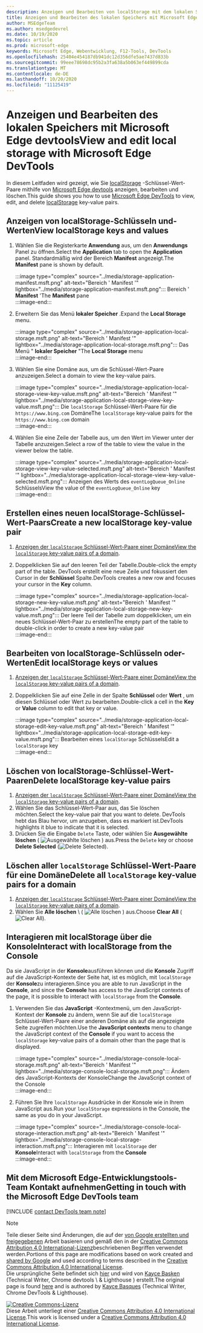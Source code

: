 ```yaml
---
description: Anzeigen und Bearbeiten von localStorage mit dem lokalen Speicherbereich und der Konsole
title: Anzeigen und Bearbeiten des lokalen Speichers mit Microsoft Edge devtools
author: MSEdgeTeam
ms.author: msedgedevrel
ms.date: 10/19/2020
ms.topic: article
ms.prod: microsoft-edge
keywords: Microsoft Edge, Webentwicklung, F12-Tools, DevTools
ms.openlocfilehash: 25404e454187db941dc12d356dfe5ae7437d833b
ms.sourcegitcommit: 99eee78698dc95b2a3fa638a5b063ef449899cda
ms.translationtype: MT
ms.contentlocale: de-DE
ms.lasthandoff: 10/20/2020
ms.locfileid: "11125419"
---
```

<!-- Copyright Kayce Basques 

   Licensed under the Apache License, Version 2.0 (the "License");
   you may not use this file except in compliance with the License.
   You may obtain a copy of the License at

       https://www.apache.org/licenses/LICENSE-2.0

   Unless required by applicable law or agreed to in writing, software
   distributed under the License is distributed on an "AS IS" BASIS,
   WITHOUT WARRANTIES OR CONDITIONS OF ANY KIND, either express or implied.
   See the License for the specific language governing permissions and
   limitations under the License.  -->  

# <span data-ttu-id="e6cf2-104">Anzeigen und Bearbeiten des lokalen Speichers mit Microsoft Edge devtools</span><span class="sxs-lookup"><span data-stu-id="e6cf2-104">View and edit local storage with Microsoft Edge DevTools</span></span>  

<span data-ttu-id="e6cf2-105">In diesem Leitfaden wird gezeigt, wie Sie [localStorage][MDNWindowsLocalStorage] -Schlüssel-Wert-Paare mithilfe von [Microsoft Edge devtools][MicrosoftEdgeDevTools] anzeigen, bearbeiten und löschen.</span><span class="sxs-lookup"><span data-stu-id="e6cf2-105">This guide shows you how to use [Microsoft Edge DevTools][MicrosoftEdgeDevTools] to view, edit, and delete [localStorage][MDNWindowsLocalStorage] key-value pairs.</span></span>  

## <span data-ttu-id="e6cf2-106">Anzeigen von localStorage-Schlüsseln und-Werten</span><span class="sxs-lookup"><span data-stu-id="e6cf2-106">View localStorage keys and values</span></span>  

1.  <span data-ttu-id="e6cf2-107">Wählen Sie die Registerkarte **Anwendung** aus, um den **Anwendungs** Panel zu öffnen.</span><span class="sxs-lookup"><span data-stu-id="e6cf2-107">Select the **Application** tab to open the **Application** panel.</span></span>  <span data-ttu-id="e6cf2-108">Standardmäßig wird der Bereich **Manifest** angezeigt.</span><span class="sxs-lookup"><span data-stu-id="e6cf2-108">The **Manifest** pane is shown by default.</span></span>  
    
    :::image type="complex" source="../media/storage-application-manifest.msft.png" alt-text="Bereich ' Manifest '" lightbox="../media/storage-application-manifest.msft.png":::
       <span data-ttu-id="e6cf2-110">Bereich ' **Manifest** '</span><span class="sxs-lookup"><span data-stu-id="e6cf2-110">The **Manifest** pane</span></span>  
    :::image-end:::  
    
1.  <span data-ttu-id="e6cf2-111">Erweitern Sie das Menü **lokaler Speicher** .</span><span class="sxs-lookup"><span data-stu-id="e6cf2-111">Expand the **Local Storage** menu.</span></span>  
    
    :::image type="complex" source="../media/storage-application-local-storage.msft.png" alt-text="Bereich ' Manifest '" lightbox="../media/storage-application-local-storage.msft.png":::
       <span data-ttu-id="e6cf2-113">Das Menü " **lokaler Speicher** "</span><span class="sxs-lookup"><span data-stu-id="e6cf2-113">The **Local Storage** menu</span></span>  
    :::image-end:::  
    
1.  <span data-ttu-id="e6cf2-114">Wählen Sie eine Domäne aus, um die Schlüssel-Wert-Paare anzuzeigen.</span><span class="sxs-lookup"><span data-stu-id="e6cf2-114">Select a domain to view the key-value pairs.</span></span>  
    
    :::image type="complex" source="../media/storage-application-local-storage-view-key-value.msft.png" alt-text="Bereich ' Manifest '" lightbox="../media/storage-application-local-storage-view-key-value.msft.png":::
       <span data-ttu-id="e6cf2-116">Die `localStorage` Schlüssel-Wert-Paare für die `https://www.bing.com` Domäne</span><span class="sxs-lookup"><span data-stu-id="e6cf2-116">The `localStorage` key-value pairs for the `https://www.bing.com` domain</span></span>  
    :::image-end:::  
    
1.  <span data-ttu-id="e6cf2-117">Wählen Sie eine Zeile der Tabelle aus, um den Wert im Viewer unter der Tabelle anzuzeigen.</span><span class="sxs-lookup"><span data-stu-id="e6cf2-117">Select a row of the table to view the value in the viewer below the table.</span></span>  
    
    :::image type="complex" source="../media/storage-application-local-storage-view-key-value-selected.msft.png" alt-text="Bereich ' Manifest '" lightbox="../media/storage-application-local-storage-view-key-value-selected.msft.png":::
       <span data-ttu-id="e6cf2-119">Anzeigen des Werts des `eventLogQueue_Online` Schlüssels</span><span class="sxs-lookup"><span data-stu-id="e6cf2-119">View the value of the `eventLogQueue_Online` key</span></span>  
    :::image-end:::  
    
## <span data-ttu-id="e6cf2-120">Erstellen eines neuen localStorage-Schlüssel-Wert-Paars</span><span class="sxs-lookup"><span data-stu-id="e6cf2-120">Create a new localStorage key-value pair</span></span>  

1.  <span data-ttu-id="e6cf2-121">[Anzeigen der `localStorage` Schlüssel-Wert-Paare einer Domäne](#view-localstorage-keys-and-values)</span><span class="sxs-lookup"><span data-stu-id="e6cf2-121">[View the `localStorage` key-value pairs of a domain](#view-localstorage-keys-and-values).</span></span>  
1.  <span data-ttu-id="e6cf2-122">Doppelklicken Sie auf den leeren Teil der Tabelle.</span><span class="sxs-lookup"><span data-stu-id="e6cf2-122">Double-click the empty part of the table.</span></span>  <span data-ttu-id="e6cf2-123">DevTools erstellt eine neue Zeile und fokussiert den Cursor in der **Schlüssel** Spalte.</span><span class="sxs-lookup"><span data-stu-id="e6cf2-123">DevTools creates a new row and focuses your cursor in the **Key** column.</span></span>  
    
    :::image type="complex" source="../media/storage-application-local-storage-new-key-value.msft.png" alt-text="Bereich ' Manifest '" lightbox="../media/storage-application-local-storage-new-key-value.msft.png":::
       <span data-ttu-id="e6cf2-125">Der leere Teil der Tabelle zum doppelklicken, um ein neues Schlüssel-Wert-Paar zu erstellen</span><span class="sxs-lookup"><span data-stu-id="e6cf2-125">The empty part of the table to double-click in order to create a new key-value pair</span></span>  
    :::image-end:::  
    
## <span data-ttu-id="e6cf2-126">Bearbeiten von localStorage-Schlüsseln oder-Werten</span><span class="sxs-lookup"><span data-stu-id="e6cf2-126">Edit localStorage keys or values</span></span>  

1.  <span data-ttu-id="e6cf2-127">[Anzeigen der `localStorage` Schlüssel-Wert-Paare einer Domäne](#view-localstorage-keys-and-values)</span><span class="sxs-lookup"><span data-stu-id="e6cf2-127">[View the `localStorage` key-value pairs of a domain](#view-localstorage-keys-and-values).</span></span>  
1.  <span data-ttu-id="e6cf2-128">Doppelklicken Sie auf eine Zelle in der Spalte **Schlüssel** oder **Wert** , um diesen Schlüssel oder Wert zu bearbeiten.</span><span class="sxs-lookup"><span data-stu-id="e6cf2-128">Double-click a cell in the **Key** or **Value** column to edit that key or value.</span></span>  
    
    :::image type="complex" source="../media/storage-application-local-storage-edit-key-value.msft.png" alt-text="Bereich ' Manifest '" lightbox="../media/storage-application-local-storage-edit-key-value.msft.png":::
       <span data-ttu-id="e6cf2-130">Bearbeiten eines `localStorage` Schlüssels</span><span class="sxs-lookup"><span data-stu-id="e6cf2-130">Edit a `localStorage` key</span></span>  
    :::image-end:::  
    
## <span data-ttu-id="e6cf2-131">Löschen von localStorage-Schlüssel-Wert-Paaren</span><span class="sxs-lookup"><span data-stu-id="e6cf2-131">Delete localStorage key-value pairs</span></span>  

1.  <span data-ttu-id="e6cf2-132">[Anzeigen der `localStorage` Schlüssel-Wert-Paare einer Domäne](#view-localstorage-keys-and-values)</span><span class="sxs-lookup"><span data-stu-id="e6cf2-132">[View the `localStorage` key-value pairs of a domain](#view-localstorage-keys-and-values).</span></span>  
1.  <span data-ttu-id="e6cf2-133">Wählen Sie das Schlüssel-Wert-Paar aus, das Sie löschen möchten.</span><span class="sxs-lookup"><span data-stu-id="e6cf2-133">Select the key-value pair that you want to delete.</span></span>  <span data-ttu-id="e6cf2-134">DevTools hebt das Blau hervor, um anzugeben, dass es markiert ist.</span><span class="sxs-lookup"><span data-stu-id="e6cf2-134">DevTools highlights it blue to indicate that it is selected.</span></span>  
1.  <span data-ttu-id="e6cf2-135">Drücken Sie die Eingabe `Delete` Taste, oder wählen Sie **Ausgewählte löschen** ( ![ Ausgewählte löschen ][ImageDeleteIcon] \) aus.</span><span class="sxs-lookup"><span data-stu-id="e6cf2-135">Press the `Delete` key or choose **Delete Selected** \(![Delete Selected][ImageDeleteIcon]\).</span></span>  
    
## <span data-ttu-id="e6cf2-136">Löschen aller `localStorage` Schlüssel-Wert-Paare für eine Domäne</span><span class="sxs-lookup"><span data-stu-id="e6cf2-136">Delete all `localStorage` key-value pairs for a domain</span></span>  

1.  <span data-ttu-id="e6cf2-137">[Anzeigen der `localStorage` Schlüssel-Wert-Paare einer Domäne](#view-localstorage-keys-and-values)</span><span class="sxs-lookup"><span data-stu-id="e6cf2-137">[View the `localStorage` key-value pairs of a domain](#view-localstorage-keys-and-values).</span></span>  
1.  <span data-ttu-id="e6cf2-138">Wählen Sie **Alle löschen** \ ( ![ Alle löschen ][ImageClearIcon] \) aus.</span><span class="sxs-lookup"><span data-stu-id="e6cf2-138">Choose **Clear All** \(![Clear All][ImageClearIcon]\).</span></span>  
    
## <span data-ttu-id="e6cf2-139">Interagieren mit localStorage über die Konsole</span><span class="sxs-lookup"><span data-stu-id="e6cf2-139">Interact with localStorage from the Console</span></span>  

<span data-ttu-id="e6cf2-140">Da sie JavaScript in der **Konsole**ausführen können und die **Konsole** Zugriff auf die JavaScript-Kontexte der Seite hat, ist es möglich, mit `localStorage` der **Konsole**zu interagieren.</span><span class="sxs-lookup"><span data-stu-id="e6cf2-140">Since you are able to run JavaScript in the **Console**, and since the **Console** has access to the JavaScript contexts of the page, it is possible to interact with `localStorage` from the **Console**.</span></span>  

1.  <span data-ttu-id="e6cf2-141">Verwenden Sie das **JavaScript** -Kontextmenü, um den JavaScript-Kontext der **Konsole** zu ändern, wenn Sie auf die `localStorage` Schlüssel-Wert-Paare einer anderen Domäne als auf die angezeigte Seite zugreifen möchten.</span><span class="sxs-lookup"><span data-stu-id="e6cf2-141">Use the **JavaScript contexts** menu to change the JavaScript context of the **Console** if you want to access the `localStorage` key-value pairs of a domain other than the page that is displayed.</span></span>  
    
    :::image type="complex" source="../media/storage-console-local-storage.msft.png" alt-text="Bereich ' Manifest '" lightbox="../media/storage-console-local-storage.msft.png":::
       <span data-ttu-id="e6cf2-143">Ändern des JavaScript-Kontexts der Konsole</span><span class="sxs-lookup"><span data-stu-id="e6cf2-143">Change the JavaScript context of the Console</span></span>  
    :::image-end:::  
    
1.  <span data-ttu-id="e6cf2-144">Führen Sie Ihre `localStorage` Ausdrücke in der Konsole wie in Ihrem JavaScript aus.</span><span class="sxs-lookup"><span data-stu-id="e6cf2-144">Run your `localStorage` expressions in the Console, the same as you do in your JavaScript.</span></span>  
    
    :::image type="complex" source="../media/storage-console-local-storage-interaction.msft.png" alt-text="Bereich ' Manifest '" lightbox="../media/storage-console-local-storage-interaction.msft.png":::
       <span data-ttu-id="e6cf2-146">Interagieren mit `localStorage` der **Konsole**</span><span class="sxs-lookup"><span data-stu-id="e6cf2-146">Interact with `localStorage` from the **Console**</span></span>  
    :::image-end:::  
    
## <span data-ttu-id="e6cf2-147">Mit dem Microsoft Edge-Entwicklungstools-Team Kontakt aufnehmen</span><span class="sxs-lookup"><span data-stu-id="e6cf2-147">Getting in touch with the Microsoft Edge DevTools team</span></span>  

[!INCLUDE [contact DevTools team note](../includes/contact-devtools-team-note.md)]  

<!-- image links -->  

[ImageClearIcon]: ../media/clear-icon.msft.png  
[ImageDeleteIcon]: ../media/delete-icon.msft.png  

<!-- links -->  

[MicrosoftEdgeDevTools]: ../../devtools-guide-chromium.md "Microsoft Edge (Chrom)-Entwicklertools | Microsoft docs"  

[MDNWindowsLocalStorage]: https://developer.mozilla.org/docs/Web/API/Window/localStorage "Window. localStorage | MDN"  

> [!NOTE]
> <span data-ttu-id="e6cf2-150">Teile dieser Seite sind Änderungen, die auf der [von Google erstellten und freigegebenen][GoogleSitePolicies] Arbeit basieren und gemäß den in der [Creative Commons Attribution 4,0 International-Lizenz][CCA4IL]beschriebenen Begriffen verwendet werden.</span><span class="sxs-lookup"><span data-stu-id="e6cf2-150">Portions of this page are modifications based on work created and [shared by Google][GoogleSitePolicies] and used according to terms described in the [Creative Commons Attribution 4.0 International License][CCA4IL].</span></span>  
> <span data-ttu-id="e6cf2-151">Die ursprüngliche Seite befindet sich [hier](https://developers.google.com/web/tools/chrome-devtools/storage/localstorage) und wird von [Kayce Basken][KayceBasques] (Technical Writer, Chrome devtools \ & Lighthouse \) erstellt.</span><span class="sxs-lookup"><span data-stu-id="e6cf2-151">The original page is found [here](https://developers.google.com/web/tools/chrome-devtools/storage/localstorage) and is authored by [Kayce Basques][KayceBasques] \(Technical Writer, Chrome DevTools \& Lighthouse\).</span></span>  

[![Creative Commons-Lizenz][CCby4Image]][CCA4IL]  
<span data-ttu-id="e6cf2-153">Diese Arbeit unterliegt einer [Creative Commons Attribution 4.0 International License][CCA4IL].</span><span class="sxs-lookup"><span data-stu-id="e6cf2-153">This work is licensed under a [Creative Commons Attribution 4.0 International License][CCA4IL].</span></span>  

[CCA4IL]: https://creativecommons.org/licenses/by/4.0  
[CCby4Image]: https://i.creativecommons.org/l/by/4.0/88x31.png  
[GoogleSitePolicies]: https://developers.google.com/terms/site-policies  
[KayceBasques]: https://developers.google.com/web/resources/contributors/kaycebasques  
